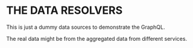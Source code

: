 # THE DATA RESOLVERS

This is just a dummy data sources to demonstrate the GraphQL.

The real data might be from the aggregated data from different services.


